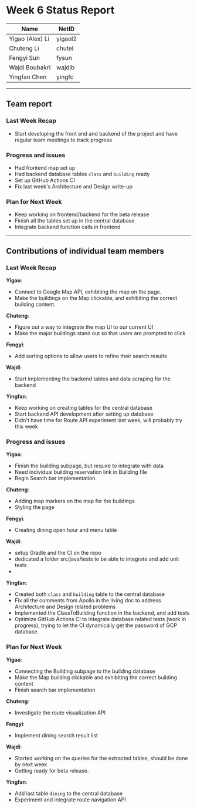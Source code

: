 # Week 6 Status Report

| Name            | NetID   |
| --------------- | ------- |
| Yigao (Alex) Li | yigaol2 |
| Chuteng Li      | chutel  |
| Fengyi Sun      | fysun   |
| Wajdi Boubakri  | wajdib  |
| Yingfan Chen    | yingfc  |

---

## Team report

### Last Week Recap

- Start developing the front end and backend of the project and have regular team meetings to track progress

### Progress and issues

- Had frontend map set up
- Had backend database tables `class` and `building` ready
- Set up GitHub Actions CI
- Fix last week's Architecture and Design write-up

### Plan for Next Week

- Keep working on frontend/backend for the beta release
- Finish all the tables set up in the central database
- Integrate backend function calls in frontend

---

## Contributions of individual team members

### Last Week Recap

**Yigao**:

- Connect to Google Map API, exhibiting the map on the page.
- Make the buildings on the Map clickable, and exhibiting the correct building content.

**Chuteng**:

- Figure out a way to integrate the map UI to our current UI
- Make the major buildings stand out so that users are prompted to click

**Fengyi**:

- Add sorting options to allow users to refine their search results

**Wajdi**:

- Start implementing the backend tables and data scraping for the backend

**Yingfan**:

- Keep working on creating tables for the central database
- Start backend API development after setting up database
- Didn't have time for Route API experiment last week, will probably try this week

### Progress and issues

**Yigao**:

- Finish the building subpage, but require to integrate with data
- Need individual building reservation link in Building file
- Begin Search bar implementation.

**Chuteng**:

- Adding map markers on the map for the buildings
- Styling the page

**Fengyi**:

- Creating dining open hour and menu table

**Wajdi**:

- setup Gradle and the CI on the repo
- dedicated a folder src/java/tests to be able to integrate and add unit tests
-

**Yingfan**:

- Created both `class` and `building` table to the central database
- Fix all the comments from Apollo in the living doc to address Architecture and Design related problems
- Implemented the ClassToBuilding function in the backend, and add tests
- Optimize GitHub Actions CI to integrate database related tests (work in progress), trying to let the CI dynamically get the password of GCP database.

### Plan for Next Week

**Yigao**:

- Connecting the Building subpage to the building database
- Make the Map building clickable and exhibiting the correct building content
- Finish search bar implementation

**Chuteng**:

- Investigate the route visualization API

**Fengyi**:

- Implement dining search result list

**Wajdi**:

- Started working on the queries for the extracted tables, should be done by next week
- Getting ready for beta release.

**Yingfan**:

- Add last table `dining` to the central database
- Experiment and integrate route navigation API
